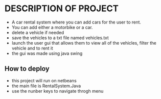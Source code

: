 # DESCRIPTION OF PROJECT
- A car rental system where you can add cars for the user to rent.
- You can add either a motorbike or a car.
- delete a vehicle if needed
- save the vehicles to a txt file named vehicles.txt
- launch the user gui that allows them to view all of the vehicles, filter the vehicle and to rent it
- the gui was made using java swing

## How to deploy
- this project will run on netbeans
- the main file is RentalSystem.Java
- use the nunber keys to navigate throgh menu
  
